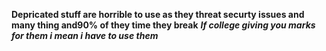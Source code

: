 **Depricated stuff are horrible to use as they threat securty issues and many thing and90% of they time they break**
***If college giving you marks for them i mean i have to use them***

